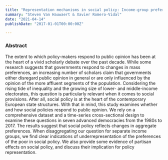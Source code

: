 ```yaml
---
title: "Representation mechanisms in social policy: Income-group preferences and partisan effects"
summary: "Steven Van Hauwaert & Xavier Romero-Vidal"
date: "2021-04-14"
publishDate: "2017-01-01T00:00:00Z"

---
```


### Abstract

The extent to which policy-makers respond to public opinion has been at the heart of a vivid scholarly debate over the past decade. While some research suggests that governments respond to changes in mass preferences, an increasing number of scholars claim that governments either disregard public opinion in general or are only influenced by the opinion of the more affluent segments of the population. Considering the rising tide of inequality and the growing size of lower- and middle-income electorates, this question is particularly relevant when it comes to social provisions. After all, social policy is at the heart of the contemporary European state structures. With that in mind, this study examines whether and how social policies respond to public opinion. We rely on a comprehensive dataset and a time-series cross-sectional design to examine these questions in seven advanced democracies from the 1980s to 2017. The results suggest that social policy reflects changes in aggregate preferences. When disaggregating our question for separate income groups, we find clear indications of underrepresentation of the preferences of the poor in social policy. We also provide some evidence of partisan effects on social policy, and discuss their implication for policy representation.